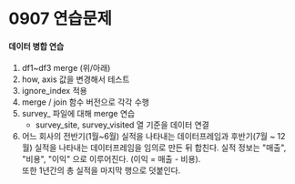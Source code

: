 # 0907 연습문제

#### 데이터 병합 연습

1. df1~df3 merge (위/아래)
2. how, axis 값을 변경해서 테스트
3. ignore_index 적용
4. merge / join 함수 버전으로 각각 수행
5. survey_ 파일에 대해 merge 연습
   - survey_site, survey_visited 열 기준을 데이터 연결
6. 어느 회사의 전반기(1월~6월) 실적을 나타내는 데이터프레임과 후반기(7월 ~ 12월) 
  실적을 나타내는 데이터프레임을 임의로 만든 뒤 합친다. 
  실적 정보는 "매출", "비용", "이익" 으로 이루어진다. 
  (이익 = 매출 - 비용).  
  또한 1년간의 총 실적을 마지막 행으로 덧붙인다.

